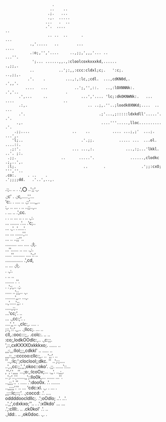                                                                                                     
                                                                                                    
                         .                                                                          
                        ..    ..                                                                    
                       .;.   ...                                                                    
                       .,.  .....                                                                   
                      ...   .  ..                                                                   
                      .'.  ....                                                 ..                  
                       .. ..  ..      .                                       ...                   
               .,'.....   ..        ...                                     ....                    
               .:o;,'','....     ..,;;,',,,'... ..                        ...''.                    
                ';... ......,,.,:cloolcoxkxxxkd,......                   .,;;,.                     
               ..           ..';:,,:ccc:cldxl;c;.   ':c;.               ..,;;,.                     
              .'.    .         ...,:,:lc,;cdl.  ...,cdKN0d,.             .',,'.                     
             ....   ...            ..';,'',::.   ..,:lOXNNNk:.          .','..                     .
          .',...     ..               ...','.... 'lc;:dkOKNWNk:.   ... ....                      .. 
          .:,.                           .. ..;,.''..;loodk0XNKd;....  ..                      ...  
          .'.                                 .;'...,;:::::ldxkdll'.....'.                    .'.   
         .,.                                   ....'''.....,lloc..........                  .'.     
        .;;....                   ..    ..          .... ...;,;'  ...;.                 ...',.      
       'l;..                          .'.;;.           ..... ...  ...ol.              ....::.       
      .;:'.                       ... ...,:.              ...,:;...'lkkl.           ..'. ;:.        
     .;;.                    ..      .....'.                ......,clodkc          .;,..',.         
     :l;.                              ..       .                .';;:cxO;       ''',''..           
    .co:.     . ..    .                                           .';;;;dd.   .'..',..,.            
   .:;..        ..                            .                      .',:o:   ..';;'.,.             
 .;c'                                                    .              .;c,.....','...             
'c:.                                      .         ....  ..              .;:'....,,..              
:,.              ..                                   ...  .      ..        ..;;..,..               
.                                                         ...     ..          .',cc.                
.               . ..                         ...              ..   .     ..     .,:.                
                                             ...               .......  .'... .'c;..                
                                            ...                   .,'.  .'.....'.                   
                                            ...             ...      ......','..                    
                                           ...                ..       ..;;''..                     
             .........                    ....                 ....      .;l;.                      
            ...''......                    ..                         ... .,:.                      
          .....''.........                                          ....'::'..                      
          ..............                                             .',cd,                         
           ..  ...                                                    .;l;.                         
                                                                   .  .,:.                          
.                                                                   .. ..                           
.......                                                             .''.                            
.   .';:,..                                                           .;.                           
..... ..';;,..                                                         .,.                          
   ........',,..                                                      ...,.                         
    ..,'.....';;.                                                        .                          
          .....,:;..                                                                                
             ...'cc;'.                               ..                                             
    ...          .,cc:;'.                             .                                             
....',,'..         .,clc:,.           ....                .                                         
;::,'::'.,,..        .;llcc;.           ...              ..                                         
cll,.:ooc:::;,.        .colc:.           ..             ..                                          
:co;,lodkOOdlc:,..      .,c:;;.                                                                     
',::,cxKXXXOxkkkxo;.      ......               ..                                                   
,,;:,,:llol;;;,cdkkl'          ..           ..... ..                                                
,,,::,,;:cccoo:cllc:;,.         ..          ';;'. ..                                                
''..,:lc;';cloclool;;dkc.       ''        ..';:;....                                                
..',.,cc:;,',,',okoc::oko'.     .;;.    ......'::...                                                
,'';'.',,,,''...;o:,:lcoOx;...   .,,'.        ..,;,.                                                
..';:'..','......,,';:llo0k,...  ......       ...''.                                                
..,;;,'..''.  ..... .':doo0x. .'. .......                                                           
..,;;;;'.''..     ... 'cdc:xl. .,.  .  ...  .                                                       
,;;::lc;::;'.         .;coccd:   .'.     ....                                                       
oddddoocldllc;.       .';oOdlo;   ..'.   ..'.                                                       
..',;',cdxkxo;''..   . .':x0kdo'    ...   ...                                                       
        .',:cllll:.   .. .ck0kol'     .'.  ..                                                       
             .,ldd:.   .. ,ok0doc.     .,.  .                                                       
